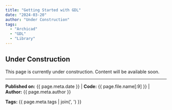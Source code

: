 ```yaml
---
title: "Getting Started with GDL"
date: "2024-03-20"
author: "Under Construction"
tags:
  - "Archicad"
  - "GDL"
  - "Library"
---
```


## Under Construction

This page is currently under construction. Content will be available soon.

---
**Published on:** {{ page.meta.date }} | **Code:** {{ page.file.name[:9] }}  | **Author:** {{ page.meta.author }}

**Tags:** {{ page.meta.tags | join(', ') }}